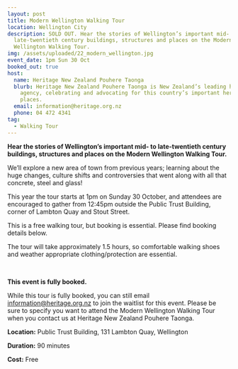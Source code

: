 ```yaml
---
layout: post
title: Modern Wellington Walking Tour
location: Wellington City
description: SOLD OUT. Hear the stories of Wellington’s important mid- to
  late-twentieth century buildings, structures and places on the Modern
  Wellington Walking Tour.
img: /assets/uploaded/22_modern_wellington.jpg
event_date: 1pm Sun 30 Oct
booked_out: true
host:
  name: Heritage New Zealand Pouhere Taonga
  blurb: Heritage New Zealand Pouhere Taonga is New Zealand’s leading heritage
    agency, celebrating and advocating for this country’s important heritage
    places.
  email: information@heritage.org.nz
  phone: 04 472 4341
tag:
  - Walking Tour
---
```

**Hear the stories of Wellington’s important mid- to late-twentieth century buildings, structures and places on the Modern Wellington Walking Tour.**

We’ll explore a new area of town from previous years; learning about the huge changes, culture shifts and controversies that went along with all that concrete, steel and glass!

This year the tour starts at 1pm on Sunday 30 October, and attendees are encouraged to gather from 12:45pm outside the Public Trust Building, corner of Lambton Quay and Stout Street.

This is a free walking tour, but booking is essential. Please find booking details below.

The tour will take approximately 1.5 hours, so comfortable walking shoes and weather appropriate clothing/protection are essential.

<br>

**This event is fully booked.**

W﻿hile this tour is fully booked, you can still email [information@heritage.org.nz](mailto:information@heritage.org.nz) to join the waitlist for this event. Please be sure to specify you want to attend the Modern Wellington Walking Tour when you contact us at Heritage New Zealand Pouhere Taonga.

**Location:** Public Trust Building, 131 Lambton Quay, Wellington

**Duration:** 90 minutes

**Cost:** Free